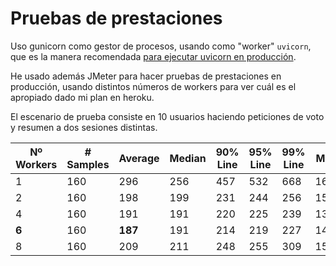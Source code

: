 # Pruebas de prestaciones

Uso gunicorn como gestor de procesos, usando como "worker" `uvicorn`, que es la manera recomendada [para ejecutar uvicorn en producción](https://www.uvicorn.org/#running-with-gunicorn).

He usado además JMeter para hacer pruebas de prestaciones en producción, usando distintos números de workers para ver cuál es el apropiado dado mi plan en heroku.

El escenario de prueba consiste en 10 usuarios haciendo peticiones de voto y resumen a dos sesiones distintas.

| Nº Workers | # Samples | Average | Median | 90% Line | 95% Line | 99% Line | Min | Max | Error % | Throughput | KB/sec |
| ---------- | --------- | ------- | ------ | -------- | -------- | -------- | --- | --- | ------- | ---------- | ------ |
| 1          | 160       | 296     | 256    | 457      | 532      | 668      | 165 | 708 | 0.00%   | 29.1       | 7.2    |
| 2          | 160       | 198     | 199    | 231      | 244      | 256      | 153 | 292 | 0.00%   | 39.1       | 9.7    |
| 4          | 160       | 191     | 191    | 220      | 225      | 239      | 139 | 258 | 0.00%   | 39.9       | 9.9    |
| **6**      | 160       | **187** | 191    | 214      | 219      | 227      | 148 | 237 | 0.00%   | **40.3**   | 10.0   |
| 8          | 160       | 209     | 211    | 248      | 255      | 309      | 153 | 348 | 0.00%   | 37.4       | 9.3    |
